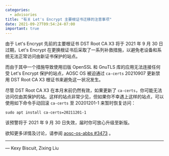 ```yaml
---
categories:
  - advisories
title: "有关 Let's Encrypt 主要根证书迁移的注意事项"
date: 2021-09-27T09:54:24-07:00
important: true
---
```


由于 Let's Encrypt 先前的主要根证书 DST Root CA X3 将于 2021 年 9 月 30 日过期，Let's Encrypt 在更换根证书后采取了一系列补救措施，以避免老设备和系统无法正常访问由新证书保护的站点。

而由于其中一个措施导致使用旧版 OpenSSL 和 GnuTLS 库的应用无法连接任何受 Let's Encrypt 保护的站点，AOSC OS 被迫通过 `ca-certs` 20210907 更新禁用 DST Root CA X3 根证书来避免这一状况发生。

尽管 DST Root CA X3 在本月末前仍然有效，如果更新了 `ca-certs`，你可能无法访问仅由其保护的站。这样的站点非常少见，但如果你不幸遇上这样的站点，可以使用如下命令手动回滚 `ca-certs` 至 20201201-1 来暂时恢复访问：

    sudo apt install ca-certs=20211201-1

该预警将于 2021 年 9 月 30 日失效，届时你可放心升级至新版。

欲知更多详情及讨论，请参阅 [aosc-os-abbs #3473](https://github.com/AOSC-Dev/aosc-os-abbs/discussions/3473) 。

---

— Kexy Biscuit, Zixing Liu
